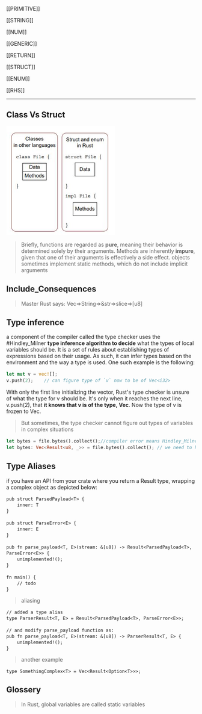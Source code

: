 [[PRIMITIVE]]

[[STRING]]

[[NUM]]

[[GENERIC]]

[[RETURN]]

[[STRUCT]]

[[ENUM]]

[[RHS]]

---

## Class Vs Struct
![Class Vs Struct](../rust/assets/images/class.JPG)

>  Briefly, functions are regarded as **pure**, meaning their behavior is determined solely by their arguments. Methods are inherently **impure**, given that one of their arguments is effectively a side effect.
> objects sometimes implement static methods, which do not include implicit arguments

## Include_Consequences
> Master Rust says:
> Vec=>String=>&str=>slice=>[u8]

## Type inference
a component of the compiler called the type checker uses the #Hindley_Milner **type inference algorithm to decide** what the types of local variables should be. It is a set of rules about establishing types of expressions based on their usage. As such, it can infer types based on the environment and the way a type is used. One such example is the following:

```rust
let mut v = vec![];
v.push(2);    // can figure type of `v` now to be of Vec<i32>
```
With only the first line initializing the vector, Rust's type checker is unsure of what the type for v should be.
It's only when it reaches the next line, v.push(2), that **it knows that v is of the type, Vec<i32>**. Now the type of v is frozen to Vec<i32>.

> But sometimes, the type checker cannot figure out types of variables in complex situations

```rust
let bytes = file.bytes().collect();//compiler error means Hindley_Milner could not detect type
let bytes: Vec<Result<u8, _>> = file.bytes().collect(); // we need to help algo to detect type
```

## Type Aliases
if you have an API from your crate where you return a Result type, wrapping a complex object as depicted below:

```rust,no_run
pub struct ParsedPayload<T> {
    inner: T
}

pub struct ParseError<E> {
    inner: E
}

pub fn parse_payload<T, E>(stream: &[u8]) -> Result<ParsedPayload<T>, ParseError<E>> {
    unimplemented!();
}

fn main() {
    // todo
}
```
> aliasing

```rust,no_run
// added a type alias
type ParserResult<T, E> = Result<ParsedPayload<T>, ParseError<E>>;

// and modify parse_payload function as:
pub fn parse_payload<T, E>(stream: &[u8]) -> ParserResult<T, E> {
    unimplemented!();
}
```
> another example
```rust,no_run
type SomethingComplex<T> = Vec<Result<Option<T>>>;
```

## Glossery

> In Rust, global variables are called static variables
